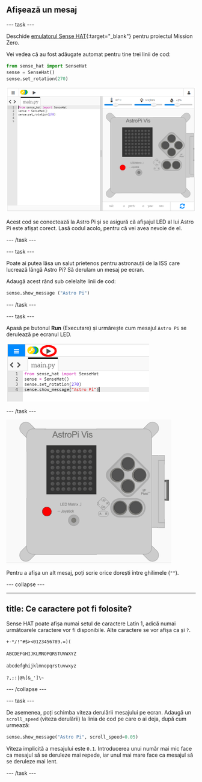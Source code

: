 ## Afișează un mesaj

\--- task \---

Deschide [emulatorul Sense HAT](https://trinket.io/mission-zero){:target="_blank"} pentru proiectul Mission Zero.

Vei vedea că au fost adăugate automat pentru tine trei linii de cod:

```python
from sense_hat import SenseHat
sense = SenseHat()
sense.set_rotation(270)
```

![emulator Sense Hat](images/sense-hat-emulator2.png)

Acest cod se conectează la Astro Pi și se asigură că afișajul LED al lui Astro Pi este afișat corect. Lasă codul acolo, pentru că vei avea nevoie de el.

\--- /task \---

\--- task \---

Poate ai putea lăsa un salut prietenos pentru astronauții de la ISS care lucrează lângă Astro Pi? Să derulam un mesaj pe ecran.

Adaugă acest rând sub celelalte linii de cod:

```python
sense.show_message ("Astro Pi")
```

\--- /task \---

\--- task \---

Apasă pe butonul **Run** (Executare) și urmărește cum mesajul `Astro Pi` se derulează pe ecranul LED.

![afișează codul de mesaj dă clic pe run (executare)](images/show-message-code-annotated.PNG)

\--- /task \---

![Derularea mesajului](images/scroll-message.gif)

Pentru a afișa un alt mesaj, poți scrie orice dorești între ghilimele (`""`).

\--- collapse \---

* * *

## title: Ce caractere pot fi folosite?

Sense HAT poate afișa numai setul de caractere Latin 1, adică numai următoarele caractere vor fi disponibile. Alte caractere se vor afișa ca și `?`.

    +-*/!"#$><0123456789.=)(
    
    ABCDEFGHIJKLMNOPQRSTUVWXYZ
    
    abcdefghijklmnopqrstuvwxyz
    
    ?,;:|@%[&_']\~
    

\--- /collapse \---

\--- task \---

De asemenea, poți schimba viteza derulării mesajului pe ecran. Adaugă un `scroll_speed` (viteza derulării) la linia de cod pe care o ai deja, după cum urmează:

```python
sense.show_message("Astro Pi", scroll_speed=0.05)
```

Viteza implicită a mesajului este `0.1`. Introducerea unui număr mai mic face ca mesajul să se deruleze mai repede, iar unul mai mare face ca mesajul să se deruleze mai lent.

\--- /task \---